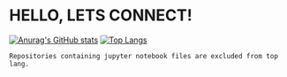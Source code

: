 # HELLO, LETS CONNECT!



[![Anurag's GitHub stats](https://github-readme-stats.vercel.app/api?username=frankmaayn&show_icons=true&theme=radical)](https://github.com/anuraghazra/github-readme-stats) [![Top Langs](https://github-readme-stats.vercel.app/api/top-langs/?username=frankmaayn&layout=compact&exclude_repo=PIXL-Dataset_Exploration,galaxy_computer_vision_with_EFIGI_data,data_science_bootcamp2020&theme=radical)](https://github.com/anuraghazra/github-readme-stats)

```
Repositories containing jupyter notebook files are excluded from top lang.
```
